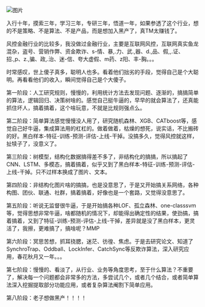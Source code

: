 ![图片](https://mmbiz.qpic.cn/mmbiz_png/EBka0dZichywFyUZPnJa1dibSylXEQudqjWibSlSe4tM2SHyFXX4xhA0eIpWtkSictG5Fmso4t905sZa5e33vXnF3g/640?wx_fmt=png&tp=wxpic&wxfrom=5&wx_lazy=1&wx_co=1)

入行十年，摸索三年，学习三年，专研三年，悟道一年，如果参透了这个行业，想的不是策略、不是算法、不是产品，而是想加入黑产了，真TM太赚钱了。

风控金融行业的比较多，我没做过金融行业，主要是互联网风控，互联网真实鱼龙混杂，盗号、营销作弊、资金欺诈、s-情、暴,.力、武.,器、d.,品、假,,.证、招.,p、z.,骗、政,.治、迷-信、夸大虚假、m药、z阳、丰-胸。。。

时常感叹，世上傻子真多，聪明人也多。看着他们拙劣的手段，觉得自己是个大聪明。再看看他们的收入，瞬间觉得自己是个大傻子。

第一阶段：人工研究规则，慢慢的，利用统计方法去发现问题、逐渐的，搞搞简单的算法，逻辑回归、决策树啥的。感觉自己挺牛逼的，早早的就会算法了，还真能抓住坏人，搞着搞着，这个啥玩意，不就是比规则强点么。

第二阶段：简单算法感觉慢慢没人用了，研究随机森林、XGB、CATboost等，感觉自己好牛逼，集成算法用的杠杠的。做着做着，枯燥的想死，说实话，不比搬砖的好。黑白样本-特征-训练-预测-评估-上线-干掉。没搞多久，觉得风控就这样，扯犊子了，没意义了。

第三阶段：树模型，结构化数据搞得差不多了，非结构化的搞搞，所以搞起了CNN、LSTM、多模态，搞着搞着，似乎又到了黑白样本-特征-训练-预测-评估-上线-干掉。只不过样本换成了图片、文本。

第四阶段：非结构化图片啥的搞搞，也是没意思了，于是又开始搞关系网络，各种构图、团伙、联通、社群，搞着搞着，好像也是一个套路，又觉得没意思了。

第五阶段：听说无监督很牛逼，于是开始搞各种LOF、孤立森林、one-classsvm等，觉得思想非常牛逼，啥都随机的情况下，却能得出确定性的结果，使劲搞，搞着搞着，又到了特征-训练-预测-评估-上线-干掉，差异就是没了黑白样本，更灵活了，我擦，更难搞了，搞啥呢？MMP

第六阶段：冥思苦想，抓耳挠腮，迷茫、彷徨、焦虑。于是去研究论文、知道了SynchroTrap、Oddball、LockInfer、CatchSync等反欺诈算法，深入研究应用，春花秋月又一年。。。

第七阶段：慢慢的、看淡了，从行业、业务等角度思考，至于什么算法？不重要了，解决每一个问题都会非常多的方法，多尝试几个，或者几个结合，或者简单算法深入挖掘提取部分功能应用，或者复杂算法阉割下简单应用。

第八阶段：老子想做黑产！！！！